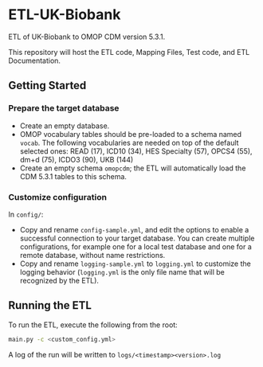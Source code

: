 # ETL-UK-Biobank
ETL of UK-Biobank to OMOP CDM version 5.3.1.

This repository will host the ETL code, Mapping Files, Test code, and ETL Documentation.

## Getting Started

### Prepare the target database
- Create an empty database.
- OMOP vocabulary tables should be pre-loaded to a schema named `vocab`. The following vocabularies are needed on top of the default selected ones: READ (17), ICD10 (34), HES Specialty (57), OPCS4 (55), dm+d (75), ICDO3 (90), UKB (144)
- Create an empty schema `omopcdm`; the ETL will automatically load the CDM 5.3.1 tables to this schema.

### Customize configuration
In `config/`:
- Copy and rename `config-sample.yml`, and edit the options to enable a successful connection to your target database. 
You can create multiple configurations, for example one for a local test database and one for a remote database, without name restrictions. 
- Copy and rename `logging-sample.yml` to `logging.yml` to customize the logging behavior (`logging.yml` is the only file name that will be recognized by the ETL).

## Running the ETL

To run the ETL, execute the following from the root:
```bash
main.py -c <custom_config.yml>
```
A log of the run will be written to `logs/<timestamp><version>.log`
